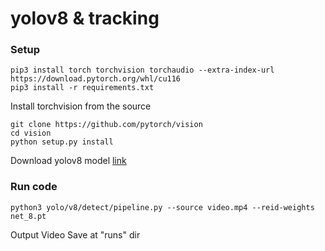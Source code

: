 # yolov8 & tracking

### Setup
```
pip3 install torch torchvision torchaudio --extra-index-url https://download.pytorch.org/whl/cu116
pip3 install -r requirements.txt
```

Install torchvision from the source
```
git clone https://github.com/pytorch/vision
cd vision
python setup.py install
```

Download yolov8 model [link](https://github.com/ultralytics/ultralytics)

### Run code
```
python3 yolo/v8/detect/pipeline.py --source video.mp4 --reid-weights net_8.pt
```

Output Video Save at "runs" dir